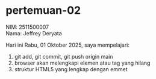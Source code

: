 # pertemuan-02
NIM: 2511500007<br>
Nama: Jeffrey Deryata

Hari ini Rabu, 01 Oktober 2025, saya mempelajari:
<ol>
    <li>git add, git commit, git push origin main</li>
    <li>browser akan melengkapi elemen atau tag yang hilang</li>
    <li>struktur HTML5 yang lengkap dengan emmet</li>
</ol>